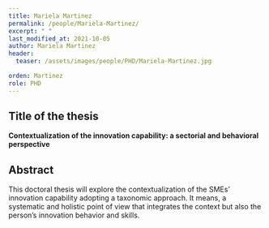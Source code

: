 ```yaml
---
title: Mariela Martinez
permalink: /people/Mariela-Martinez/
excerpt: " "
last_modified_at: 2021-10-05
author: Mariela Martinez
header:
  teaser: /assets/images/people/PHD/Mariela-Martinez.jpg

orden: Martinez
role: PHD
---
```


## Title of the thesis

**Contextualization of the innovation capability: a sectorial and behavioral perspective**

## Abstract

This doctoral thesis will explore the contextualization of the SMEs’ innovation capability adopting a taxonomic approach. It means, a systematic and holistic point of view that integrates the context but also the person’s innovation behavior and skills.
